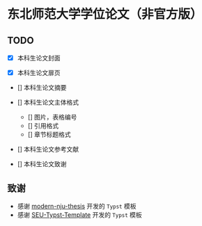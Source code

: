 # 东北师范大学学位论文（非官方版）


## TODO

- [x] 本科生论文封面

- [x] 本科生论文扉页

- [] 本科生论文摘要

- [] 本科生论文主体格式
    - [] 图片，表格编号
    - [] 引用格式
    - [] 章节标题格式

- [] 本科生论文参考文献

- [] 本科生论文致谢

## 致谢

- 感谢 [modern-nju-thesis](https://github.com/nju-lug/modern-nju-thesis) 开发的 `Typst` 模板
- 感谢 [SEU-Typst-Template](https://github.com/csimide/SEU-Typst-Template/) 开发的 `Typst` 模板
